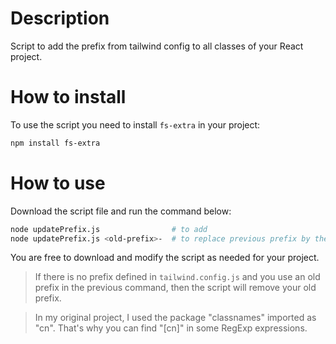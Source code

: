 # Description
Script to add the prefix from tailwind config to all classes of your React project.

# How to install
To use the script you need to install `fs-extra` in your project:
```sh
npm install fs-extra
```

# How to use
Download the script file and run the command below:
```sh
node updatePrefix.js                # to add 
node updatePrefix.js <old-prefix>-  # to replace previous prefix by the new one in tailwind.config.js
```

You are free to download and modify the script as needed for your project.

> If there is no prefix defined in `tailwind.config.js` and you use an old prefix in the previous command, then the script will remove your old prefix.

> In my original project, I used the package "classnames" imported as "cn". That's why you can find "[cn]" in some RegExp expressions.
